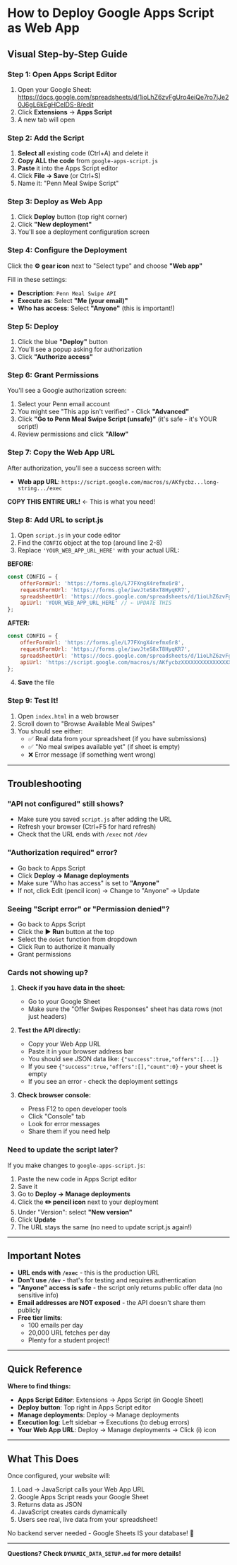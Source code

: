# How to Deploy Google Apps Script as Web App

## Visual Step-by-Step Guide

### Step 1: Open Apps Script Editor

1. Open your Google Sheet: https://docs.google.com/spreadsheets/d/1ioLhZ6zvFgUro4eiQe7ro7jJe20J6gL6kEgHCelDS-8/edit
2. Click **Extensions** → **Apps Script**
3. A new tab will open

### Step 2: Add the Script

1. **Select all** existing code (Ctrl+A) and delete it
2. **Copy ALL the code** from `google-apps-script.js`
3. **Paste** it into the Apps Script editor
4. Click **File → Save** (or Ctrl+S)
5. Name it: "Penn Meal Swipe Script"

### Step 3: Deploy as Web App

1. Click **Deploy** button (top right corner)
2. Click **"New deployment"**
3. You'll see a deployment configuration screen

### Step 4: Configure the Deployment

Click the **⚙️ gear icon** next to "Select type" and choose **"Web app"**

Fill in these settings:

- **Description**: `Penn Meal Swipe API`
- **Execute as**: Select **"Me (your email)"**
- **Who has access**: Select **"Anyone"** (this is important!)

### Step 5: Deploy

1. Click the blue **"Deploy"** button
2. You'll see a popup asking for authorization
3. Click **"Authorize access"**

### Step 6: Grant Permissions

You'll see a Google authorization screen:

1. Select your Penn email account
2. You might see "This app isn't verified" - Click **"Advanced"**
3. Click **"Go to Penn Meal Swipe Script (unsafe)"** (it's safe - it's YOUR script!)
4. Review permissions and click **"Allow"**

### Step 7: Copy the Web App URL

After authorization, you'll see a success screen with:

- **Web app URL**: `https://script.google.com/macros/s/AKfycbz...long-string.../exec`

**COPY THIS ENTIRE URL!** ← This is what you need!

### Step 8: Add URL to script.js

1. Open `script.js` in your code editor
2. Find the `CONFIG` object at the top (around line 2-8)
3. Replace `'YOUR_WEB_APP_URL_HERE'` with your actual URL:

**BEFORE:**
```javascript
const CONFIG = {
    offerFormUrl: 'https://forms.gle/L77FXngX4refmx6r8',
    requestFormUrl: 'https://forms.gle/iwvJteS8xT8HyqKR7',
    spreadsheetUrl: 'https://docs.google.com/spreadsheets/d/1ioLhZ6zvFgUro4eiQe7ro7jJe20J6gL6kEgHCelDS-8/edit?usp=sharing',
    apiUrl: 'YOUR_WEB_APP_URL_HERE' // ← UPDATE THIS
};
```

**AFTER:**
```javascript
const CONFIG = {
    offerFormUrl: 'https://forms.gle/L77FXngX4refmx6r8',
    requestFormUrl: 'https://forms.gle/iwvJteS8xT8HyqKR7',
    spreadsheetUrl: 'https://docs.google.com/spreadsheets/d/1ioLhZ6zvFgUro4eiQe7ro7jJe20J6gL6kEgHCelDS-8/edit?usp=sharing',
    apiUrl: 'https://script.google.com/macros/s/AKfycbzXXXXXXXXXXXXXXXXX/exec' // ← YOUR ACTUAL URL
};
```

4. **Save** the file

### Step 9: Test It!

1. Open `index.html` in a web browser
2. Scroll down to "Browse Available Meal Swipes"
3. You should see either:
   - ✅ Real data from your spreadsheet (if you have submissions)
   - ✅ "No meal swipes available yet" (if sheet is empty)
   - ❌ Error message (if something went wrong)

---

## Troubleshooting

### "API not configured" still shows?

- Make sure you saved `script.js` after adding the URL
- Refresh your browser (Ctrl+F5 for hard refresh)
- Check that the URL ends with `/exec` not `/dev`

### "Authorization required" error?

- Go back to Apps Script
- Click **Deploy → Manage deployments**
- Make sure "Who has access" is set to **"Anyone"**
- If not, click Edit (pencil icon) → Change to "Anyone" → Update

### Seeing "Script error" or "Permission denied"?

- Go back to Apps Script
- Click the ▶️ **Run** button at the top
- Select the `doGet` function from dropdown
- Click Run to authorize it manually
- Grant permissions

### Cards not showing up?

1. **Check if you have data in the sheet:**
   - Go to your Google Sheet
   - Make sure the "Offer Swipes Responses" sheet has data rows (not just headers)

2. **Test the API directly:**
   - Copy your Web App URL
   - Paste it in your browser address bar
   - You should see JSON data like: `{"success":true,"offers":[...]}`
   - If you see `{"success":true,"offers":[],"count":0}` - your sheet is empty
   - If you see an error - check the deployment settings

3. **Check browser console:**
   - Press F12 to open developer tools
   - Click "Console" tab
   - Look for error messages
   - Share them if you need help

### Need to update the script later?

If you make changes to `google-apps-script.js`:

1. Paste the new code in Apps Script editor
2. Save it
3. Go to **Deploy → Manage deployments**
4. Click the **✏️ pencil icon** next to your deployment
5. Under "Version": select **"New version"**
6. Click **Update**
7. The URL stays the same (no need to update script.js again!)

---

## Important Notes

- **URL ends with `/exec`** - this is the production URL
- **Don't use `/dev`** - that's for testing and requires authentication
- **"Anyone" access is safe** - the script only returns public offer data (no sensitive info)
- **Email addresses are NOT exposed** - the API doesn't share them publicly
- **Free tier limits**: 
  - 100 emails per day
  - 20,000 URL fetches per day
  - Plenty for a student project!

---

## Quick Reference

**Where to find things:**

- **Apps Script Editor**: Extensions → Apps Script (in Google Sheet)
- **Deploy button**: Top right in Apps Script editor
- **Manage deployments**: Deploy → Manage deployments
- **Execution log**: Left sidebar → Executions (to debug errors)
- **Your Web App URL**: Deploy → Manage deployments → Click (i) icon

---

## What This Does

Once configured, your website will:

1. Load → JavaScript calls your Web App URL
2. Google Apps Script reads your Google Sheet
3. Returns data as JSON
4. JavaScript creates cards dynamically
5. Users see real, live data from your spreadsheet!

No backend server needed - Google Sheets IS your database! 🎉

---

**Questions? Check `DYNAMIC_DATA_SETUP.md` for more details!**

